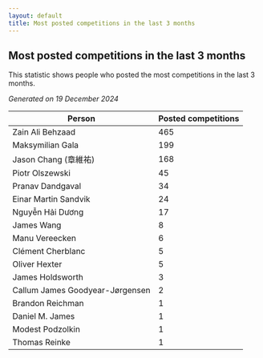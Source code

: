 ```yaml
---
layout: default
title: Most posted competitions in the last 3 months
---
```

## Most posted competitions in the last 3 months
This statistic shows people who posted the most competitions in the last 3 months.

*Generated on 19 December 2024*

| Person | Posted competitions |
| --- | --- |
| Zain Ali Behzaad | 465 |
| Maksymilian Gala | 199 |
| Jason Chang (章維祐) | 168 |
| Piotr Olszewski | 45 |
| Pranav Dandgaval | 34 |
| Einar Martin Sandvik | 24 |
| Nguyễn Hải Dương | 17 |
| James Wang | 8 |
| Manu Vereecken | 6 |
| Clément Cherblanc | 5 |
| Oliver Hexter | 5 |
| James Holdsworth | 3 |
| Callum James Goodyear-Jørgensen | 2 |
| Brandon Reichman | 1 |
| Daniel M. James | 1 |
| Modest Podzolkin | 1 |
| Thomas Reinke | 1 |
